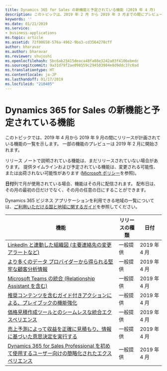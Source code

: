```yaml
---
title: Dynamics 365 for Sales の新機能と予定されている機能 (2019 年 4 月)
description: このトピックは、2019 年 2 月 から 2019 年 3 月までの間にプレビューになり、2019 年 4 月から 2019 年 9 月までの間にリリース予定の機能の一覧を示します。
keywords: ''
ms.date: 01/21/2019
ms.service:
- business-applications
ms.topic: article
ms.assetid: 72f00658-576a-4962-9ba3-cd3564278cff
author: bharavar
ms.author: bharavar
ms.reviewer: shujoshi
ms.openlocfilehash: 5bc6ab23415deaca48fa88e3242a03f4106ebedc
ms.sourcegitcommit: 9a31d79f2ae098559c294503984e0d9ddc37c0ad
ms.translationtype: HT
ms.contentlocale: ja-JP
ms.lasthandoff: 01/17/2019
ms.locfileid: "210405"
---
```

#  <a name="whats-new-and-planned-for-dynamics-365-for-sales"></a>Dynamics 365 for Sales の新機能と予定されている機能

このトピックでは、2019 年 4 月から 2019 年 9 月の間にリリースが計画されている機能の一覧を示します。 一部の機能のプレビューは 2019 年 2 月に開始されます。 

リリース ノートで説明されている機能は、まだリリースされていない場合があります。 提供タイムラインおよび予定されている機能は、変更される可能性、または出荷されない可能性があります ([Microsoft ポリシー](https://go.microsoft.com/fwlink/p/?linkid=2007332)を参照)。

**日付**列で月が使用されている場合、機能はその月に配信されます。 配布日は、その月の最初の日だけでなく、その月の任意の日にすることができます。

Dynamics 365 ビジネス アプリケーションを利用できる地域の一覧については、[ご利用いただける国と地域に関するガイド](https://aka.ms/dynamics_365_international_availability_deck)を参照してください。



| 機能         | リリースの種類         | 日付 |
|-------------------------------|----------------------|----------------------|
| [LinkedIn と連動した組織図 (主要連絡先の変更アラートなど)](intelligent-social-selling-relationship-sales-mrs.md) | 一般提供 | 2019 年 4 月           |
| [より多くのデータ プロバイダーから得られる堅牢な顧客分析情報](robust-customer-insights-more-data-providers.md)                      | 一般提供 | 2019 年 4 月           |
| [Microsoft Teams の統合 (Relationship Assistant を含む)](productive-sales-collaboration-teams.md)              | 一般提供 | 2019 年 4 月           |
| [推奨コンテンツを含むガイド付きアクションによる、プレイブックの機能強化](content-recommendation-sales-playbook.md)                    | 一般提供 | 2019 年 4 月           |
| [価格見積作成ツールとのシームレスな統合エクスペリエンス](seamless-configure-price-quote-integrated-experience.md)        | 一般提供 | 2019 年 4 月           |
| [売上予測によって収益を正確に見積もり、情報に基づいた意思決定を実行する](simple-forecasting-effective-sales-performance-management.md)            | 一般提供 | 2019 年 4 月           |
| [Dynamics 365 for Sales Professional を初めて使用するユーザー向けの簡略化されたエクスペリエンス](sales-professional-5x5.md)            | 一般提供 | 2019 年 4 月           |
